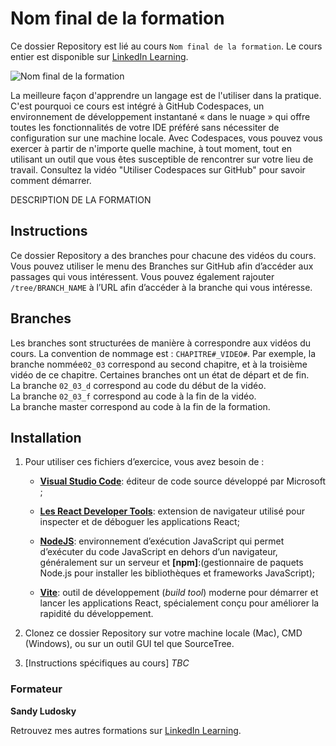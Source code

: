 # Nom final de la formation

Ce dossier Repository est lié au cours `Nom final de la formation`. Le cours entier est disponible sur [LinkedIn Learning][lil-course-url].

![Nom final de la formation][lil-thumbnail-url] 

La meilleure façon d'apprendre un langage est de l'utiliser dans la pratique. C'est pourquoi ce cours est intégré à GitHub Codespaces, un environnement de développement instantané « dans le nuage » qui offre toutes les fonctionnalités de votre IDE préféré sans nécessiter de configuration sur une machine locale. Avec Codespaces, vous pouvez vous exercer à partir de n'importe quelle machine, à tout moment, tout en utilisant un outil que vous êtes susceptible de rencontrer sur votre lieu de travail. Consultez la vidéo "Utiliser Codespaces sur GitHub" pour savoir comment démarrer.    

DESCRIPTION DE LA FORMATION

## Instructions

Ce dossier Repository a des branches pour chacune des vidéos du cours. Vous pouvez utiliser le menu des Branches sur GitHub afin d’accéder aux passages qui vous intéressent. Vous pouvez également rajouter `/tree/BRANCH_NAME` à l’URL afin d’accéder à la branche qui vous intéresse. 

## Branches

Les branches sont structurées de manière à correspondre aux vidéos du cours. La convention de nommage est : `CHAPITRE#_VIDEO#`. Par exemple, la branche nommée`02_03` correspond au second chapitre, et à la troisième vidéo de ce chapitre. Certaines branches ont un état de départ et de fin.  
La branche `02_03_d` correspond au code du début de la vidéo.  
La branche `02_03_f` correspond au code à la fin de la vidéo.  
La branche master correspond au code à la fin de la formation. 

## Installation

1. Pour utiliser ces fichiers d’exercice, vous avez besoin de : 
   - [**Visual Studio Code**](https://code.visualstudio.com/): 
   éditeur de code source développé par Microsoft ;

   - [**Les React Developer Tools**](https://react.dev/learn/react-developer-tools): extension de navigateur utilisé pour inspecter et de déboguer les applications React;

   - [**NodeJS**](https://nodejs.org/en/download): environnement d’exécution JavaScript qui permet d’exécuter du code JavaScript en dehors d’un navigateur, généralement sur un serveur et **[npm]**:(gestionnaire de paquets Node.js pour installer les bibliothèques et frameworks JavaScript);

   - [**Vite**](https://vite.dev/guide/using-plugins.html): outil de développement (*build tool*) moderne pour démarrer et lancer les applications React, spécialement conçu pour améliorer la rapidité du développement. 

2. Clonez ce dossier Repository sur votre machine locale (Mac), CMD (Windows), ou sur un outil GUI tel que SourceTree. 
3. [Instructions spécifiques au cours] *TBC* 

### Formateur

**Sandy Ludosky**

Retrouvez mes autres formations sur [LinkedIn Learning](https://www.linkedin.com/learning/instructors/sandy-ludosky).

[0]: # "Replace these placeholder URLs with actual course URLs"
[lil-course-url]: https://www.linkedin.com/learning/l-essentiel-d-openai-et-des-modeles-de-langage-gpt
[lil-thumbnail-url]: https://media.licdn.com/dms/image/D560DAQE2ATCfAQa_ng/learning-public-crop_675_1200/0/1685088353869?e=2147483647&v=beta&t=XsFBytWpLDvh5XqzP91VJVw9NM5zDP85c_fvj4nVyIg
[lil-URL-trainer]: https://www.linkedin.com/learning/instructors/sandy-ludosky
[1]: # "End of FR-Instruction ###############################################################################################"